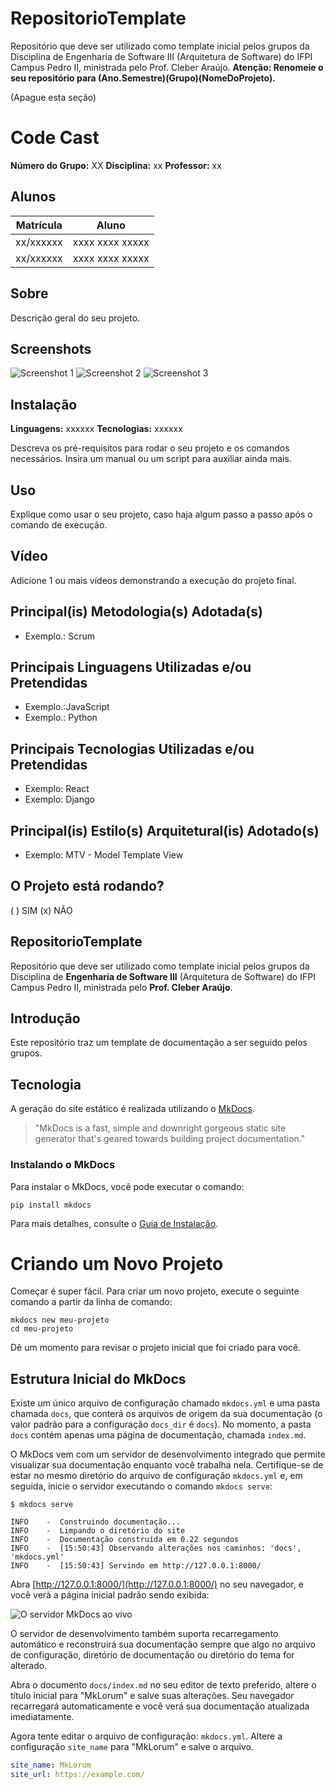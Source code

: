 # RepositorioTemplate

Repositório que deve ser utilizado como template inicial pelos grupos da Disciplina de Engenharia de Software III (Arquitetura de Software) do IFPI Campus Pedro II, ministrada pelo Prof. Cleber Araújo. **Atenção: Renomeie o seu repositório para (Ano.Semestre)(Grupo)(NomeDoProjeto).** 

(Apague esta seção)

# Code Cast
**Número do Grupo:** XX
**Disciplina:** xx
**Professor:** xx


## Alunos
| Matrícula   | Aluno             |
|-------------|-------------------|
| xx/xxxxxx   | xxxx xxxx xxxxx  |
| xx/xxxxxx   | xxxx xxxx xxxxx  |

## Sobre
Descrição geral do seu projeto.

## Screenshots
![Screenshot 1](URL_da_Imagem_1)
![Screenshot 2](URL_da_Imagem_2)
![Screenshot 3](URL_da_Imagem_3)

## Instalação
**Linguagens:** xxxxxx
**Tecnologias:** xxxxxx

Descreva os pré-requisitos para rodar o seu projeto e os comandos necessários. Insira um manual ou um script para auxiliar ainda mais.

## Uso
Explique como usar o seu projeto, caso haja algum passo a passo após o comando de execução.

## Vídeo
Adicione 1 ou mais vídeos demonstrando a execução do projeto final.

## Principal(is) Metodologia(s) Adotada(s)
- Exemplo.: Scrum

## Principais Linguagens Utilizadas e/ou Pretendidas
- Exemplo.:JavaScript
- Exemplo.: Python

## Principais Tecnologias Utilizadas e/ou Pretendidas
- Exemplo: React
- Exemplo: Django

## Principal(is) Estilo(s) Arquitetural(is) Adotado(s)
- Exemplo: MTV - Model Template View

## O Projeto está rodando?
( ) SIM (x) NÃO





## RepositorioTemplate

Repositório que deve ser utilizado como template inicial pelos grupos da Disciplina de **Engenharia de Software III** (Arquitetura de Software) do IFPI Campus Pedro II, ministrada pelo **Prof. Cleber Araújo**.

## Introdução

Este repositório traz um template de documentação a ser seguido pelos grupos.

## Tecnologia

A geração do site estático é realizada utilizando o [MkDocs](https://www.mkdocs.org/).

> "MkDocs is a fast, simple and downright gorgeous static site generator that's geared towards building project documentation."

### Instalando o MkDocs

Para instalar o MkDocs, você pode executar o comando:

```shell
pip install mkdocs
```

Para mais detalhes, consulte o [Guia de Instalação](#).

# Criando um Novo Projeto

Começar é super fácil. Para criar um novo projeto, execute o seguinte comando a partir da linha de comando:

```shell
mkdocs new meu-projeto
cd meu-projeto
```

Dê um momento para revisar o projeto inicial que foi criado para você.

## Estrutura Inicial do MkDocs

Existe um único arquivo de configuração chamado `mkdocs.yml` e uma pasta chamada `docs`, que conterá os arquivos de origem da sua documentação (o valor padrão para a configuração `docs_dir` é `docs`). No momento, a pasta `docs` contém apenas uma página de documentação, chamada `index.md`.

O MkDocs vem com um servidor de desenvolvimento integrado que permite visualizar sua documentação enquanto você trabalha nela. Certifique-se de estar no mesmo diretório do arquivo de configuração `mkdocs.yml` e, em seguida, inicie o servidor executando o comando `mkdocs serve`:

```shell
$ mkdocs serve
```

```shell
INFO    -  Construindo documentação...
INFO    -  Limpando o diretório do site
INFO    -  Documentação construída em 0.22 segundos
INFO    -  [15:50:43] Observando alterações nos caminhos: 'docs', 'mkdocs.yml'
INFO    -  [15:50:43] Servindo em http://127.0.0.1:8000/
```

Abra [http://127.0.0.1:8000/](http://127.0.0.1:8000/) no seu navegador, e você verá a página inicial padrão sendo exibida:

![O servidor MkDocs ao vivo](http://127.0.0.1:8000/)

O servidor de desenvolvimento também suporta recarregamento automático e reconstruirá sua documentação sempre que algo no arquivo de configuração, diretório de documentação ou diretório do tema for alterado.

Abra o documento `docs/index.md` no seu editor de texto preferido, altere o título inicial para "MkLorum" e salve suas alterações. Seu navegador recarregará automaticamente e você verá sua documentação atualizada imediatamente.

Agora tente editar o arquivo de configuração: `mkdocs.yml`. Altere a configuração `site_name` para "MkLorum" e salve o arquivo.

```yaml
site_name: MkLorum
site_url: https://example.com/
```
